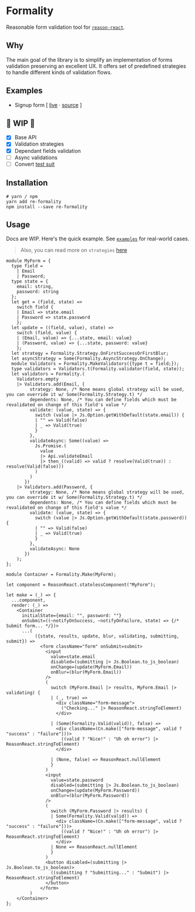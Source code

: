 # Formality

Reasonable form validation tool for [`reason-react`](https://reasonml.github.io/reason-react/).

## Why

The main goal of the library is to simplify an implementation of forms validation preserving an excellent UX. It offers set of predefined strategies to handle different kinds of validation flows.

## Examples

* Signup form [ [live](https://formality.now.sh) &middot; [source](examples/SignupForm.re) ]

## 🚧 WIP 🚧

* [x] Base API
* [x] Validation strategies
* [x] Dependant fields validation
* [ ] Async validations
* [ ] Convert [test suit](https://github.com/shakacode/react-validation-layer/tree/master/__tests__)

## Installation

```shell
# yarn / npm
yarn add re-formality
npm install --save re-formality
```

## Usage

Docs are WIP. Here's the quick example. See [`examples`](examples/) for real-world cases.

> Also, you can read more on `strategies` [here](https://github.com/shakacode/react-validation-layer#propsstrategy)

```reason
module MyForm = {
  type field =
    | Email
    | Password;
  type state = {
    email: string,
    password: string
  };
  let get = (field, state) =>
    switch field {
    | Email => state.email
    | Password => state.password
    };
  let update = ((field, value), state) =>
    switch (field, value) {
    | (Email, value) => {...state, email: value}
    | (Password, value) => {...state, password: value}
    };
  let strategy = Formality.Strategy.OnFirstSuccessOrFirstBlur;
  let asyncStrategy = Some(Formality.AsyncStrategy.OnChange);
  module Validators = Formality.MakeValidators({type t = field;});
  type validators = Validators.t(Formality.validator(field, state));
  let validators = Formality.(
    Validators.empty
    |> Validators.add(Email, {
         strategy: None, /* None means global strategy will be used, you can override it w/ Some(Formality.Strategy.t) */
         dependents: None, /* You can define fields which must be revalidated on change of this field's value */
         validate: (value, state) => {
           switch (value |> Js.Option.getWithDefault(state.email)) {
           | "" => Valid(false)
           | _ => Valid(true)
           }
         },
         validateAsync: Some((value) =>
           Js.Promise.(
             value
             |> Api.validateEmail
             |> then_((valid) => valid ? resolve(Valid(true)) : resolve(Valid(false)))
           )
         )
       })
    |> Validators.add(Password, {
         strategy: None, /* None means global strategy will be used, you can override it w/ Some(Formality.Strategy.t) */
         dependents: None, /* You can define fields which must be revalidated on change of this field's value */
         validate: (value, state) => {
           switch (value |> Js.Option.getWithDefault(state.password)) {
           | "" => Valid(false)
           | _ => Valid(true)
           }
         },
         validateAsync: None
       })
    );
};

module Container = Formality.Make(MyForm);

let component = ReasonReact.statelessComponent("MyForm");

let make = (_) => {
  ...component,
  render: (_) =>
    <Container
      initialState={email: "", password: ""}
      onSubmit=((~notifyOnSuccess, ~notifyOnFailure, state) => {/* Submit form... */})>
      ...(
           ({state, results, update, blur, validating, submitting, submit}) =>
             <form className="form" onSubmit=submit>
               <input
                 value=state.email
                 disabled=(submitting |> Js.Boolean.to_js_boolean)
                 onChange=(update(MyForm.Email))
                 onBlur=(blur(MyForm.Email))
               />
               (
                 switch (MyForm.Email |> results, MyForm.Email |> validating) {
                 | (_, true) =>
                   <div className="form-message">
                     ("Checking..." |> ReasonReact.stringToElement)
                   </div>

                 | (Some(Formality.Valid(valid)), false) =>
                   <div className=(Cn.make(["form-message", valid ? "success" : "failure"]))>
                     ((valid ? "Nice!" : "Uh oh error") |> ReasonReact.stringToElement)
                   </div>

                 | (None, false) => ReasonReact.nullElement
                 }
               )
               <input
                 value=state.password
                 disabled=(submitting |> Js.Boolean.to_js_boolean)
                 onChange=(update(MyForm.Password))
                 onBlur=(blur(MyForm.Password))
               />
               (
                 switch (MyForm.Password |> results) {
                 | Some(Formality.Valid(valid)) =>
                   <div className=(Cn.make(["form-message", valid ? "success" : "failure"]))>
                     ((valid ? "Nice!" : "Uh oh error") |> ReasonReact.stringToElement)
                   </div>
                 | None => ReasonReact.nullElement
                 }
               )
               <button disabled=(submitting |> Js.Boolean.to_js_boolean)>
                 ((submitting ? "Submitting..." : "Submit") |> ReasonReact.stringToElement)
               </button>
             </form>
         )
    </Container>
};
```
